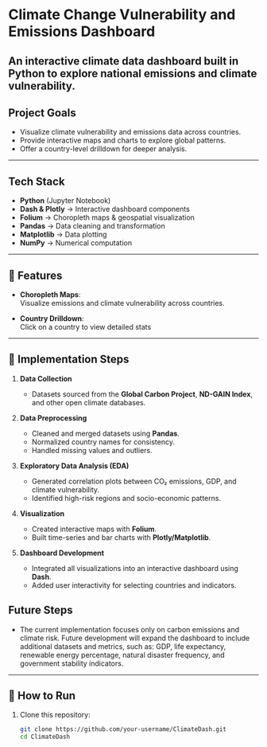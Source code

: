 # Climate Change Vulnerability and Emissions Dashboard 

An interactive climate data dashboard built in Python to explore national emissions and climate vulnerability. 
---

## Project Goals
- Visualize climate vulnerability and emissions data across countries.  
- Provide interactive maps and charts to explore global patterns.   
- Offer a country-level drilldown for deeper analysis.  

---

## Tech Stack
- **Python** (Jupyter Notebook)  
- **Dash & Plotly** → Interactive dashboard components  
- **Folium** → Choropleth maps & geospatial visualization  
- **Pandas** → Data cleaning and transformation  
- **Matplotlib** → Data plotting  
- **NumPy** → Numerical computation  

---

## 📂 Features
- **Choropleth Maps**:  
  Visualize emissions and climate vulnerability across countries.  

- **Country Drilldown**:  
  Click on a country to view detailed stats   

---

## 🔬 Implementation Steps
1. **Data Collection**  
   - Datasets sourced from the **Global Carbon Project**, **ND-GAIN Index**, and other open climate databases.  

2. **Data Preprocessing**  
   - Cleaned and merged datasets using **Pandas**.  
   - Normalized country names for consistency.  
   - Handled missing values and outliers.  

3. **Exploratory Data Analysis (EDA)**  
   - Generated correlation plots between CO₂ emissions, GDP, and climate vulnerability.  
   - Identified high-risk regions and socio-economic patterns.  

4. **Visualization**  
   - Created interactive maps with **Folium**.  
   - Built time-series and bar charts with **Plotly/Matplotlib**.  

5. **Dashboard Development**  
   - Integrated all visualizations into an interactive dashboard using **Dash**.  
   - Added user interactivity for selecting countries and indicators.  

## Future Steps
- The current implementation focuses only on carbon emissions and climate risk. Future development will expand the dashboard to include additional datasets and metrics, such as: GDP, life expectancy, renewable energy percentage, natural disaster frequency, and government stability indicators. 
---

## 🚀 How to Run
1. Clone this repository:  
   ```bash
   git clone https://github.com/your-username/ClimateDash.git
   cd ClimateDash

